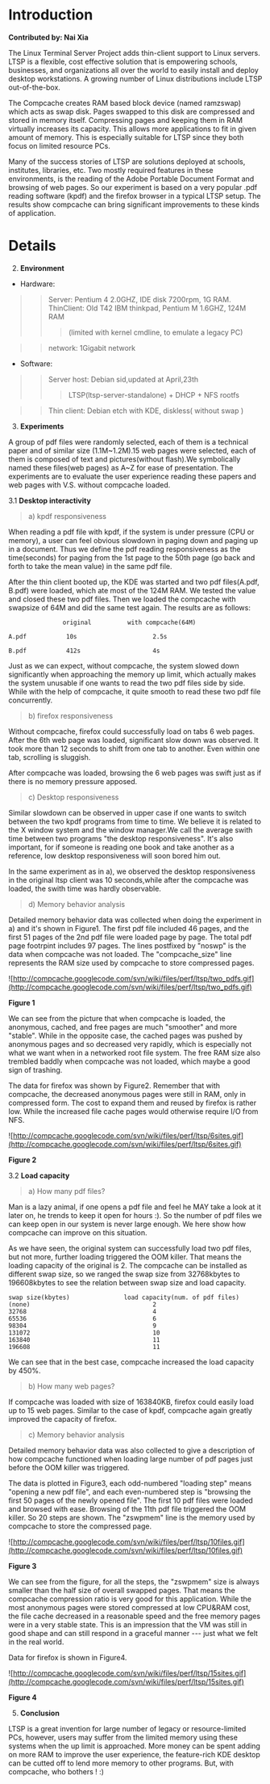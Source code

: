 # Introduction #

**Contributed by: Nai Xia**

The Linux Terminal Server Project adds thin-client support to Linux servers.
LTSP is a flexible, cost effective solution that is empowering schools,
businesses, and organizations all over the world to easily install and deploy
desktop workstations. A growing number of Linux distributions include LTSP
out-of-the-box.

The Compcache creates RAM based block device (named ramzswap) which acts as
swap disk. Pages swapped to this disk are compressed and stored in memory itself.
Compressing pages and keeping them in RAM virtually increases its capacity. This
allows more applications to fit in given amount of memory. This is especially
suitable for LTSP since they both focus on limited resource PCs.

Many of the success stories of LTSP are solutions deployed at schools,
institutes, libraries, etc. Two mostly required features in these
environments, is the reading of the Adobe Portable Document Format and browsing
of web pages. So our experiment is based on a very popular .pdf reading software
(kpdf) and the firefox browser in a typical LTSP setup. The results show compcache
can bring significant improvements to these kinds of application.

# Details #

2. **Environment**

  * Hardware:
> > Server: Pentium 4 2.0GHZ, IDE disk 7200rpm, 1G RAM.
> > ThinClient: Old T42 IBM thinkpad, Pentium M 1.6GHZ, 124M RAM
> > > (limited with kernel cmdline, to emulate a legacy PC)

> > network:  1Gigabit network

  * Software:
> > Server host: Debian sid,updated at April,23th
> > > LTSP(ltsp-server-standalone) + DHCP + NFS rootfs

> > Thin client: Debian etch with KDE, diskless( without swap )




3. **Experiments**

A group of pdf files were randomly selected, each of them is a technical paper and of
similar size (1.1M~1.2M).15 web pages were selected, each of them is composed of text and
pictures(without flash).We symbolically named these files(web pages) as A~Z for ease of
presentation. The experiments are to evaluate the user experience
reading these papers and web pages with V.S. without compcache loaded.


3.1 **Desktop interactivity**



> a) kpdf responsiveness

When reading a pdf file with kpdf, if the system is under pressure (CPU or
memory), a user can feel obvious slowdown in paging down and paging up in a
document. Thus we define the pdf reading responsiveness as the time(seconds) for paging from
the 1st page to the 50th page (go back and forth to take the mean value) in the same
pdf file.

After the thin client booted up, the KDE was started and two pdf files(A.pdf,
B.pdf) were loaded, which ate most of the 124M RAM. We tested the value and closed
these two pdf files. Then we loaded the compcache with swapsize of 64M and did
the same test again. The results are as follows:
```
               original          with compcache(64M)

A.pdf           10s                     2.5s

B.pdf           412s                    4s
```

Just as we can expect, without compcache, the system slowed down significantly when
approaching the memory up limit, which actually makes the system unusable if one wants
to read the two pdf files side by side. While with the help of compcache, it
quite smooth to read these two pdf file concurrently.


> b) firefox responsiveness

Without compcache, firefox could successfully load on tabs 6 web pages. After
the 6th web page was loaded, significant slow down was observed. It took more
than 12 seconds to shift from one tab to another. Even within one tab, scrolling
is sluggish.

After compcache was loaded, browsing the 6 web pages was swift just as if there
is no memory pressure apposed.


> c) Desktop responsiveness

Similar slowdown can be observed in upper case if one wants to switch between
the two kpdf programs from time to time. We believe it is related to the X
window system and the window manager.We call the average swith time between two
programs "the desktop responsiveness". It's also important, for if someone is
reading one book and take another as a reference, low desktop responsiveness
will soon bored him out.

In the same experiment as in a), we observed the desktop responsiveness in the original
ltsp client was 10 seconds,while after the compcache was loaded, the swith time was
hardly observable.


> d) Memory behavior analysis

Detailed memory behavior data  was collected when doing the experiment in a) and
it's shown in Figure1. The first pdf file included 46 pages,
and the first 51 pages of the 2nd pdf file were loaded page by page. The total
pdf page footrpint includes 97 pages. The lines postfixed by "noswp" is the data
when compcache was not loaded. The "compcache\_size" line represents the RAM size
used by compcache to store compressed pages.


![http://compcache.googlecode.com/svn/wiki/files/perf/ltsp/two_pdfs.gif](http://compcache.googlecode.com/svn/wiki/files/perf/ltsp/two_pdfs.gif)

**Figure 1**

We can see from the picture that when compcache is loaded, the anonymous,
cached, and free pages are much "smoother" and more "stable". While in the
opposite case, the cached pages was pushed by anonymous pages and so decreased
very rapidly, which is especially not what we want when in a networked root
file system. The free RAM size also trembled baddly when compcache was not
loaded, which maybe a good sign of trashing.

The data for firefox was shown by Figure2. Remember that with
compcache, the decreased anonymous pages were still in RAM, only in compressed form.
The cost to expand them and reused by firefox is rather low. While the increased file
cache pages would otherwise require I/O from NFS.

![http://compcache.googlecode.com/svn/wiki/files/perf/ltsp/6sites.gif](http://compcache.googlecode.com/svn/wiki/files/perf/ltsp/6sites.gif)

**Figure 2**

3.2 **Load capacity**

> a) How many pdf files?

Man is a lazy animal, if one opens a pdf file and feel he MAY take a look at it later
on, he trends to keep it open for hours :). So the number of pdf files we can
keep open in our system is never large enough. We here show how compcache can
improve on this situation.

As we have seen, the original system can successfully load two pdf files, but
not more, further loading triggered the OOM killer. That means the loading
capacity of the original is 2. The compcache can be installed as different swap
size, so we ranged the swap size from 32768kbytes to 196608kbytes to see the
relation between swap size and load capacity.

```
swap size(kbytes)               load capacity(num. of pdf files)
(none)                                  2
32768                                   4
65536                                   6
98304                                   9
131072                                  10
163840                                  11
196608                                  11
```

We can see that in the best case, compcache increased the load capacity by 450%.


> b) How many web pages?

If compcache was loaded with size of 163840KB, firefox could easily load up to
15 web pages. Similar to the case of kpdf, compcache again greatly improved the
capacity of firefox.


> c) Memory behavior analysis

Detailed memory behavior data was also collected to give a description of how
compcache functioned when loading large number of pdf pages just before the OOM
killer was triggered.

The data is plotted in Figure3, each odd-numbered "loading step"
means "opening a new pdf file", and each even-numbered step is "browsing the first
50 pages of the newly opened file". The first 10 pdf files were loaded and
browsed with ease. Browsing of the 11th pdf file triggered the OOM killer. So 20
steps are shown. The "zswpmem" line is the memory used by compcache to store the
compressed page.


![http://compcache.googlecode.com/svn/wiki/files/perf/ltsp/10files.gif](http://compcache.googlecode.com/svn/wiki/files/perf/ltsp/10files.gif)

**Figure 3**

We can see from the figure, for all the steps, the "zswpmem" size is always
smaller than the half size of overall swapped pages. That means the compcache
compression ratio is very good for this application. While the most anonymous
pages were stored compressed at low CPU&RAM cost, the file cache decreased in a
reasonable speed and the free memory pages were in a very stable state.
This is an impression that the VM was still in good shape and can still respond
in a graceful manner --- just what we felt in the real world.

Data for firefox is shown in Figure4.

![http://compcache.googlecode.com/svn/wiki/files/perf/ltsp/15sites.gif](http://compcache.googlecode.com/svn/wiki/files/perf/ltsp/15sites.gif)

**Figure 4**

5. **Conclusion**

LTSP is a great invention for large number of legacy or resource-limited PCs,
however, users may suffer from the limited memory using these systems when
the up limit is approached. More money can be spent adding on more RAM to
improve the user experience, the feature-rich KDE desktop can be cutted off to
lend more memory to other programs. But, with compcache, who bothers ! :)